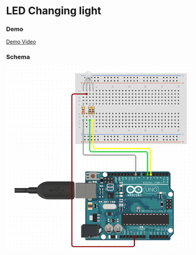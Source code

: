 # LED Changing light

### Demo
[Demo Video](https://youtu.be/xljzllw2irk)

### Schema

![schema](scheme.PNG)
